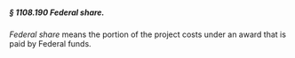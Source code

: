 ##### § 1108.190 Federal share. #####

*Federal share* means the portion of the project costs under an award that is paid by Federal funds.